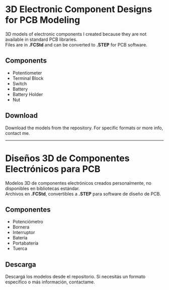 # 3D Electronic Component Designs for PCB Modeling
3D models of electronic components I created because they are not available in standard PCB libraries.  
Files are in **.FCStd** and can be converted to **.STEP** for PCB software.

## Components
- Potentiometer  
- Terminal Block  
- Switch  
- Battery  
- Battery Holder  
- Nut  

## Download
Download the models from the repository. For specific formats or more info, contact me.

---

# Diseños 3D de Componentes Electrónicos para PCB
Modelos 3D de componentes electrónicos creados personalmente, no disponibles en bibliotecas estándar.  
Archivos en **.FCStd**, convertibles a **.STEP** para software de diseño de PCB.

## Componentes
- Potenciómetro  
- Bornera  
- Interruptor  
- Batería  
- Portabatería  
- Tuerca  

## Descarga
Descargá los modelos desde el repositorio. Si necesitás un formato específico o más información, contactame.
